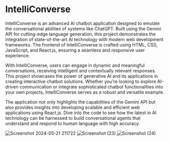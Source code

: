 # IntelliConverse
IntelliConverse is an advanced AI chatbot application designed to emulate the conversational abilities of systems like ChatGPT. Built using the Gemini API for cutting-edge language generation, this project demonstrates the integration of state-of-the-art AI technology with modern web development frameworks. The frontend of IntelliConverse is crafted using HTML, CSS, JavaScript, and React.js, ensuring a seamless and responsive user experience.

With IntelliConverse, users can engage in dynamic and meaningful conversations, receiving intelligent and contextually relevant responses. This project showcases the power of generative AI and its applications in creating interactive chatbot solutions. Whether you're looking to explore AI-driven communication or integrate sophisticated chatbot functionalities into your own projects, IntelliConverse serves as a robust and versatile example.

The application not only highlights the capabilities of the Gemini API but also provides insights into developing scalable and efficient web applications using React.js. Dive into the code to see how the latest in AI technology can be harnessed to build conversational agents that understand and respond to human language with high accuracy.

![Screenshot 2024-05-21 211722](https://github.com/Madhur155/IntelliConverse-Ai-chat-bot/assets/103728250/17265d3d-d9cf-42c6-a9f0-9622deed7074)
![Screenshot (23)](https://github.com/Madhur155/IntelliConverse-Ai-chat-bot/assets/103728250/6e698f18-5d0b-4290-b320-99bfc023ab5b)
![Screenshot (24)](https://github.com/Madhur155/IntelliConverse-Ai-chat-bot/assets/103728250/4ff8f026-0988-4f94-83ae-969be49e581c)
